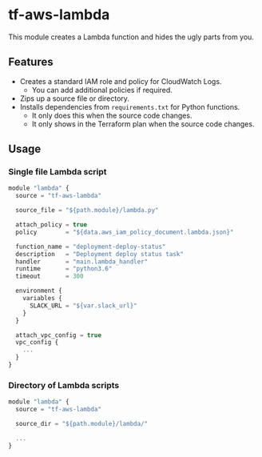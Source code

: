 # tf-aws-lambda

This module creates a Lambda function and hides the ugly parts from you.

## Features

* Creates a standard IAM role and policy for CloudWatch Logs.
  * You can add additional policies if required.
* Zips up a source file or directory.
* Installs dependencies from `requirements.txt` for Python functions.
  * It only does this when the source code changes.
  * It only shows in the Terraform plan when the source code changes.

## Usage

### Single file Lambda script

```js
module "lambda" {
  source = "tf-aws-lambda"

  source_file = "${path.module}/lambda.py"

  attach_policy = true
  policy        = "${data.aws_iam_policy_document.lambda.json}"

  function_name = "deployment-deploy-status"
  description   = "Deployment deploy status task"
  handler       = "main.lambda_handler"
  runtime       = "python3.6"
  timeout       = 300

  environment {
    variables {
      SLACK_URL = "${var.slack_url}"
    }
  }

  attach_vpc_config = true
  vpc_config {
    ...
  }
}
```

### Directory of Lambda scripts

```js
module "lambda" {
  source = "tf-aws-lambda"

  source_dir = "${path.module}/lambda/"

  ...
}
```
